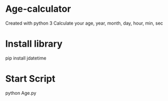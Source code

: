# Age-calculator
Created with python 3
Calculate your age, year, month, day, hour, min, sec
# Install library
pip install jdatetime
# Start Script
python Age.py


				
 
